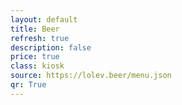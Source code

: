 ```yaml
---
layout: default
title: Beer
refresh: true
description: false
price: true
class: kiosk
source: https://lolev.beer/menu.json
qr: True
---
```

